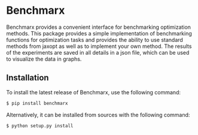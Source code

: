 # Benchmarx

Benchmarx provides a convenient interface for benchmarking optimization methods. This package provides a simple implementation of benchmarking functions for optimization tasks and provides the ability to use standard methods from jaxopt as well as to implement your own method. The results of the experiments are saved in all details in a json file, which can be used to visualize the data in graphs.

## Installation

To install the latest release of Benchmarx, use the following command:

```bash
$ pip install benchmarx
```

Alternatively, it can be installed from sources with the following command:

```bash
$ python setup.py install
```